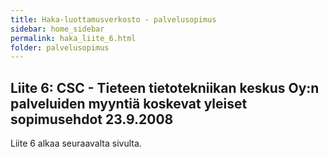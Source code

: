 ```yaml
---
title: Haka-luottamusverkosto - palvelusopimus
sidebar: home_sidebar
permalink: haka_liite_6.html
folder: palvelusopimus
---
```


## Liite 6: CSC - Tieteen tietotekniikan keskus Oy:n palveluiden myyntiä koskevat yleiset sopimusehdot 23.9.2008

Liite 6 alkaa seuraavalta sivulta.
